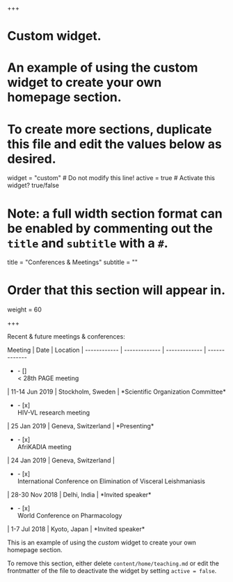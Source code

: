 +++
# Custom widget.
# An example of using the custom widget to create your own homepage section.
# To create more sections, duplicate this file and edit the values below as desired.
widget = "custom"  # Do not modify this line!
active = true  # Activate this widget? true/false

# Note: a full width section format can be enabled by commenting out the `title` and `subtitle` with a `#`.
title = "Conferences & Meetings"
subtitle = ""

# Order that this section will appear in.
weight = 60

+++

Recent & future meetings & conferences:

Meeting | Date     | Location | 
------------ | ------------- | ------------- | -------------
<ul><li>- []</li>< 28th PAGE meeting </ul> | 11-14 Jun 2019 | Stockholm, Sweden | *Scientific Organization Committee*
<ul><li>- [x]</li> HIV-VL research meeting </ul> | 25 Jan 2019 | Geneva, Switzerland | *Presenting*
<ul><li>- [x]</li> AfriKADIA meeting </ul> | 24 Jan 2019 | Geneva, Switzerland |
<ul><li>- [x]</li> International Conference on Elimination of Visceral Leishmaniasis </ul> | 28-30 Nov 2018 | Delhi, India | *Invited speaker*
<ul><li>- [x]</li> World Conference on Pharmacology </ul> | 1-7 Jul 2018 | Kyoto, Japan | *Invited speaker*


This is an example of using the *custom* widget to create your own homepage section.

To remove this section, either delete `content/home/teaching.md` or edit the frontmatter of the file to deactivate the widget by setting `active = false`.
